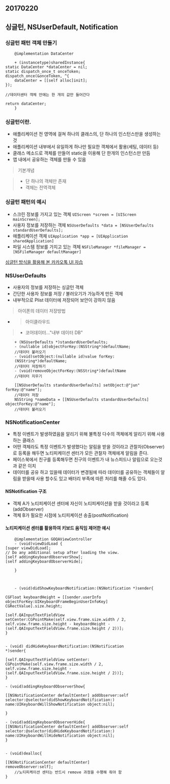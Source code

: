 ## 20170220

## 싱글턴, NSUserDefault, Notification

### 싱글턴 패턴 객체 만들기

		@implementation DataCenter

		+ (instancetype)sharedInstance{
    static DataCenter *dataCenter = nil;
    static dispatch_once_t onceToken;
    dispatch_once(&onceToken, ^{
        dataCenter = [[self alloc]init];
    });
    
    //데이터센터 객체 안에는 한 개의 값만 들어간다
    
    return dataCenter;
		}


### 싱글턴이란. 
* 애플리케이션 전 영역에 걸쳐 하나의 클래스의, 단 하나의 인스턴스만을 생성하는 것
* 애플리케이션 내부에서 유일하게 하나만 필요한 객체에서 활용(세팅, 데이터 등)
* 클래스 메소드로 객체를 만들어 static을 이용해 단 한개의 인스턴스만 만듬
* 앱 내에서 공유하는 객체를 만들 수 있음

> 기본개념

> * 단 하나의 객체만 존재
> * 객체는 전역객체

### 싱글턴 패턴의 예시 

* 스크린 정보를 가지고 있는 객체 `UIScreen *screen = [UIScreen mainScreen];`
* 사용자 정보를 저장하는 객체 `NSUserDefaults *data = [NSUserDefaults standardUserDefaults];`
* 애플리케이션 객체 `UIApplication *app = [UIApplication sharedApplication]`
* 파일 시스템 정보를 가지고 있는 객체 `NSFileManager *fileManager = [NSFileManager defaultManager]`

[싱글턴 방식을 활용해 본 카카오톡 UI 자습]

### NSUserDefaults
* 사용자의 정보를 저장하는 싱글턴 객체
* 간단한 사용자 정보를 저장 / 불러오기가 가능하게 만든 객체
* 내부적으로 Plist 데이터에 저장되어 보안이 강하지 않음

> 아이폰의 데이터 저장방법
> 
* > 아이클라우드
> * 코어데이터..."내부 데이터 DB"

		+ (NSUserDefaults *)standardUserDefaults;
		- (nullable id)objectForKey:(NSString*)defaultName;
		//데이터 불러오기
		- (void)setObject:(nullable id)value forKey:
		(NSString*)defaultName;
		//데이터 저장하기
		- (void)removeObjectForKey:(NSString*)defaultName
		//데이터 지우기

		[[NSUserDefaults standardUserDefaults] setObject:@"jun" forKey:@"name"];
		//데이터 저장
		NSString *nameData = [[NSUserDefaults standardUserDefaults] objectForKey:@"name"];
		//데이터 불러오기
		
		
### NSNotificationCenter

  - 특정 이벤트가 발생하였음을 알리기 위해 불특정 다수의 객체에게 알리기 위해 사용하는 클래스
  - 어떤 객체라도 특정 이벤트가 발생했다는 알림을 받을 것이라고 관찰자(Observer)로 등록을 해두면 노티피케이션 센터가 모든 관찰자 객체에게 알림을 준다.
  - 페이스북에서 친구를 등록해두면 친구의 이벤트가 내 뉴스피드나 알림으로 오는것과 같은 이치
  - 데이터를 공유 하고 있을때 데이터가 변경됨에 따라 데이터를 공유하는 객체들이 알림을 받을때 사용 할수도 있고 배터리 부족에 따른 처리를 해줄 수도 있다.

#### NSNotification 구조
* 객체 A가 노티피케이션 센터에 자신이 노티피케이션을 받을 것이라고 등록(addObserver)
* 객체 B가 필요한 시점에 노티피케이션 송출(postNotification)

#### 노티피케이션 센터를 활용하여 키보드 움직임 제어한 예시

		@implementation GOQAViewController
		- (void)viewDidLoad {
    [super viewDidLoad];
    // Do any additional setup after loading the view.
    [self addingKeyboardObserverShow];
    [self addingKeyboardObserverHide];
    
		}
		
		

		- (void)didShowKeyboardNotification:(NSNotification *)sender{
    
    CGFloat keyboardHeight = [[sender.userInfo 
    objectForKey:UIKeyboardFrameBeginUserInfoKey] 
    CGRectValue].size.height;
    
    [self.QAInputTextFieldView setCenter:CGPointMake(self.view.frame.size.width / 2, 
    self.view.frame.size.height - keyboardHeight - 
    (self.QAInputTextFieldView.frame.size.height / 2))];
    }

	
	- (void) didHideKeyboardNotification:(NSNotification 
	*)sender{
    
    [self.QAInputTextFieldView setCenter:
    CGPointMake(self.view.frame.size.width / 2, 
    self.view.frame.size.height - 
    (self.QAInputTextFieldView.frame.size.height / 2))];
	}
	
	- (void)addingKeyboardObserverShow{
    
    [[NSNotificationCenter defaultCenter] addObserver:self 
    selector:@selector(didShowKeyboardNotification:) 
    name:UIKeyboardWillShowNotification object:nil];
    
	}

	- (void)addingKeyboardObserverHide{
    [[NSNotificationCenter defaultCenter] addObserver:self 
    selector:@selector(didHideKeyboardNotification:) 
    name:UIKeyboardWillHideNotification object:nil];
	}


	- (void)dealloc{
    
    [[NSNotificationCenter defaultCenter] 
    removeObserver:self];
		//노티피케이션 센터는 반드시 remove 과정을 수행해 줘야 함 
	}


		
		



[싱글턴 방식을 활용해 본 카카오톡 UI 자습]: <https://github.com/gelb2/iOS-Dev-School-Fastcampus/tree/master/20170227/DataCenter_KakaoTalkSettingView>
		